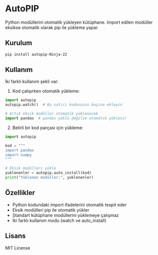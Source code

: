 # AutoPIP

Python modüllerini otomatik yükleyen kütüphane. Import edilen modüller eksikse otomatik olarak pip ile yükleme yapar.

## Kurulum

```bash
pip install autopip-Ninja-22
```

## Kullanım

İki farklı kullanım şekli var:

1. Kod çalışırken otomatik yükleme:
```python
import autopip
autopip.watch()  # Bu satırı kodunuzun başına ekleyin

# Artık eksik modüller otomatik yüklenecek
import pandas  # pandas yüklü değilse otomatik yüklenir
```

2. Belirli bir kod parçası için yükleme:
```python
import autopip

kod = """
import pandas
import numpy
"""

# Eksik modülleri yükle
yuklenenler = autopip.auto_install(kod)
print("Yüklenen modüller:", yuklenenler)
```

## Özellikler

- Python kodundaki import ifadelerini otomatik tespit eder
- Eksik modülleri pip ile otomatik yükler
- Standart kütüphane modüllerini yüklemeye çalışmaz
- İki farklı kullanım modu (watch ve auto_install)

## Lisans

MIT License 